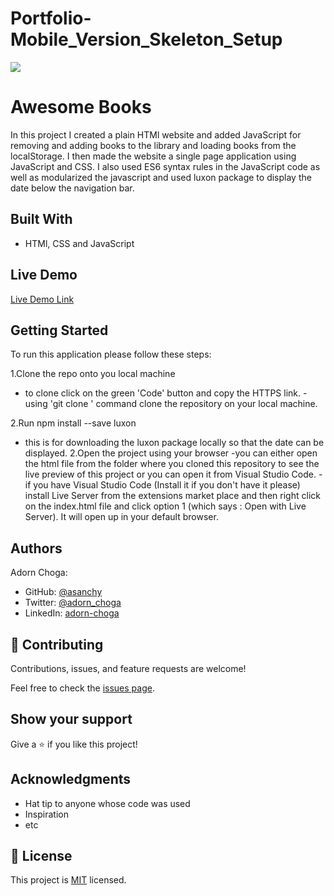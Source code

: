 # Portfolio-Mobile_Version_Skeleton_Setup
![](https://img.shields.io/badge/Microverse-blueviolet)

# Awesome Books

In this project I created a plain HTMl website and added JavaScript for removing and adding books to the library and loading books from the localStorage.
I then made the website a single page application using JavaScript and CSS.
I also used ES6 syntax rules in the JavaScript code as well as modularized the javascript and used luxon package to display the date below the navigation bar.  

## Built With

- HTMl, CSS and JavaScript

## Live Demo

[Live Demo Link]()

## Getting Started

To run this application please follow these steps:

1.Clone the repo onto you local machine
  - to clone click on the green 'Code' button and copy the HTTPS link.
  -using 'git clone <link>' command clone the repository on your local machine.

2.Run npm install --save luxon
  - this is for downloading the luxon package
    locally so that the date can be displayed.
2.Open the project using your browser
  -you can either open the html file from the folder where you cloned this repository to see the live preview of this project or you can open it from Visual Studio Code.
  -if you have  Visual Studio Code (Install it if you don't have it please) install Live Server from the extensions market place and then right click on the index.html file and click option 1 (which says : Open with Live Server). It will open up in your default browser.



## Authors
Adorn Choga:

- GitHub: [@asanchy](https://github.com/Asanchy)
- Twitter: [@adorn_choga](https://twitter.com/adorn_choga)
- LinkedIn: [adorn-choga](https://www.linkedin.com/in/adorn-choga-076024201/)

## 🤝 Contributing

Contributions, issues, and feature requests are welcome!

Feel free to check the [issues page](../../issues/).

## Show your support

Give a ⭐️ if you like this project!

## Acknowledgments

- Hat tip to anyone whose code was used
- Inspiration
- etc


## 📝 License

This project is [MIT](./MIT.md) licensed.
